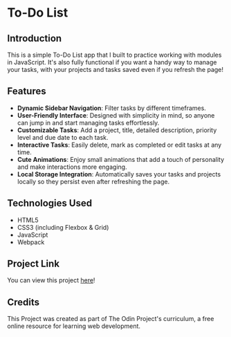 # To-Do List

## Introduction
This is a simple To-Do List app that I built to practice working with modules in JavaScript. It's also fully functional if you want a handy way to manage your tasks, with your projects and tasks saved even if you refresh the page!

## Features
* __Dynamic Sidebar Navigation__: Filter tasks by different timeframes.
* __User-Friendly Interface__: Designed with simplicity in mind, so anyone can jump in and start managing tasks effortlessly.
* __Customizable Tasks__: Add a project, title, detailed description, priority level and due date to each task.
* __Interactive Tasks__: Easily delete, mark as completed or edit tasks at any time.
* __Cute Animations__: Enjoy small animations that add a touch of personality and make interactions more engaging.
* __Local Storage Integration__: Automatically saves your tasks and projects locally so they persist even after refreshing the page.

## Technologies Used
* HTML5
* CSS3 (including Flexbox & Grid)
* JavaScript
* Webpack

## Project Link
You can view this project [here](https://alexs1302.github.io/to-do-list/)!

## Credits
This Project was created as part of The Odin Project's curriculum, a free online resource for learning web development.